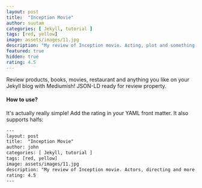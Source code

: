 ```yaml
---
layout: post
title:  "Inception Movie"
author: suutam
categories: [ Jekyll, tutorial ]
tags: [red, yellow]
image: assets/images/11.jpg
description: "My review of Inception movie. Acting, plot and something else in this short description."
featured: true
hidden: true
rating: 4.5
---
```


Review products, books, movies, restaurant and anything you like on your Jekyll blog with Mediumish! JSON-LD ready for review property.

#### How to use?

It's actually really simple! Add the rating in your YAML front matter. It also supports halfs:

```html
---
layout: post
title:  "Inception Movie"
author: john
categories: [ Jekyll, tutorial ]
tags: [red, yellow]
image: assets/images/11.jpg
description: "My review of Inception movie. Actors, directing and more."
rating: 4.5
---
```
